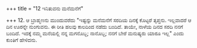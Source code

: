 +++
title = "12 ಇನಿತುವನು ಮನೆಮನೆಗೆ"

+++
12. ಆ ಬ್ರಾಹ್ಮಣನು ಮುಂದುವರೆದು "ಇಷ್ಟನ್ನು ಮನೆಮನೆಗೆ ಸರದಿಯ ದಿನಕ್ಕೆ ಕೊಟ್ಟರೆ ತೃಪ್ತನು. ಇಲ್ಲವಾದರೆ ಆ ದಿನ ಊರನ್ನೇ ನುಂಗುವನು. ಈ ರೀತಿ ಹಲವು ಕಾಲದಿಂದ ನಡೆದು ಬಂದಿದೆ. ತಾಯೇ, ನಾಳೆಯ ದಿನದ ಸರದಿ ನನಗೆ ಬಂದಿದೆ. ಇದಕ್ಕೆ ನಮ್ಮ ಮನೆಯಲ್ಲಿ ನನ್ನ ಮಗನೊಬ್ಬ; ನಾನೊಬ್ಬ; ನನಗೆ ಬೇರೆ ಮನುಷ್ಯರು ಯಾರೂ ಇಲ್ಲ" ಎಂದು ಕುಂತಿಗೆ ಹೇಳಿದನು.